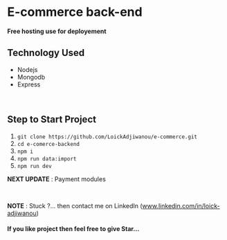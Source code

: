 # E-commerce back-end

**Free hosting use for deployement**


 ## Technology Used   
 - Nodejs
 - Mongodb
 - Express

<br />

 ## Step to Start Project
 
 1. `git clone https://github.com/LoickAdjiwanou/e-commerce.git`
 2. `cd e-comerce-backend`
 3. `npm i`
 4. `npm run data:import`
 5. `npm run dev`

**NEXT UPDATE** : Payment modules

<br />

**NOTE** : Stuck ?... then contact me on LinkedIn (www.linkedin.com/in/loick-adjiwanou)

#### If you like project then feel free to give Star...
